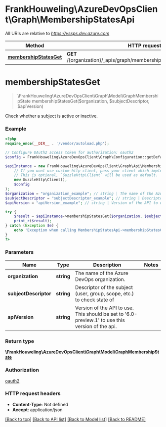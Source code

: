 # FrankHouweling\AzureDevOpsClient\Graph\MembershipStatesApi

All URIs are relative to *https://vssps.dev.azure.com*

Method | HTTP request | Description
------------- | ------------- | -------------
[**membershipStatesGet**](MembershipStatesApi.md#membershipStatesGet) | **GET** /{organization}/_apis/graph/membershipstates/{subjectDescriptor} | 


# **membershipStatesGet**
> \FrankHouweling\AzureDevOpsClient\Graph\Model\GraphMembershipState membershipStatesGet($organization, $subjectDescriptor, $apiVersion)



Check whether a subject is active or inactive.

### Example
```php
<?php
require_once(__DIR__ . '/vendor/autoload.php');

// Configure OAuth2 access token for authorization: oauth2
$config = FrankHouweling\AzureDevOpsClient\Graph\Configuration::getDefaultConfiguration()->setAccessToken('YOUR_ACCESS_TOKEN');

$apiInstance = new FrankHouweling\AzureDevOpsClient\Graph\Api\MembershipStatesApi(
    // If you want use custom http client, pass your client which implements `GuzzleHttp\ClientInterface`.
    // This is optional, `GuzzleHttp\Client` will be used as default.
    new GuzzleHttp\Client(),
    $config
);
$organization = "organization_example"; // string | The name of the Azure DevOps organization.
$subjectDescriptor = "subjectDescriptor_example"; // string | Descriptor of the subject (user, group, scope, etc.) to check state of
$apiVersion = "apiVersion_example"; // string | Version of the API to use.  This should be set to '6.0-preview.1' to use this version of the api.

try {
    $result = $apiInstance->membershipStatesGet($organization, $subjectDescriptor, $apiVersion);
    print_r($result);
} catch (Exception $e) {
    echo 'Exception when calling MembershipStatesApi->membershipStatesGet: ', $e->getMessage(), PHP_EOL;
}
?>
```

### Parameters

Name | Type | Description  | Notes
------------- | ------------- | ------------- | -------------
 **organization** | **string**| The name of the Azure DevOps organization. |
 **subjectDescriptor** | **string**| Descriptor of the subject (user, group, scope, etc.) to check state of |
 **apiVersion** | **string**| Version of the API to use.  This should be set to &#39;6.0-preview.1&#39; to use this version of the api. |

### Return type

[**\FrankHouweling\AzureDevOpsClient\Graph\Model\GraphMembershipState**](../Model/GraphMembershipState.md)

### Authorization

[oauth2](../../README.md#oauth2)

### HTTP request headers

 - **Content-Type**: Not defined
 - **Accept**: application/json

[[Back to top]](#) [[Back to API list]](../../README.md#documentation-for-api-endpoints) [[Back to Model list]](../../README.md#documentation-for-models) [[Back to README]](../../README.md)

